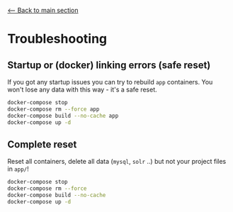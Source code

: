 [<-- Back to main section](../README.md)

# Troubleshooting

## Startup or (docker) linking errors (safe reset)

If you got any startup issues you can try to rebuild `app` containers.
You won't lose any data with this way - it's a safe reset.

```bash
docker-compose stop
docker-compose rm --force app
docker-compose build --no-cache app
docker-compose up -d
```

## Complete reset

Reset all containers, delete all data (`mysql`, `solr` ..) but not your project files in `app/`!

```bash
docker-compose stop
docker-compose rm --force
docker-compose build --no-cache
docker-compose up -d
```

